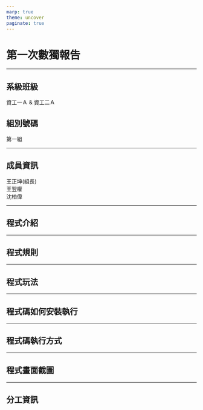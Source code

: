 ```yaml
---
marp: true
theme: uncover
paginate: true
---
```


<!-- _paginate: false -->
<!-- _backgroundColor: lightBlue -->

第一次數獨報告
=== 

---

系級班級
---
資工一Ａ & 資工二Ａ

組別號碼
---
第一組

---

成員資訊
---
王正坤(組長)<br>  王翌權<br>  沈柏偉

---

程式介紹
---

---

程式規則
---

---

程式玩法
---

---

程式碼如何安裝執行
---

---

程式碼執行方式
---

---

程式畫面截圖
---

---

分工資訊
---
